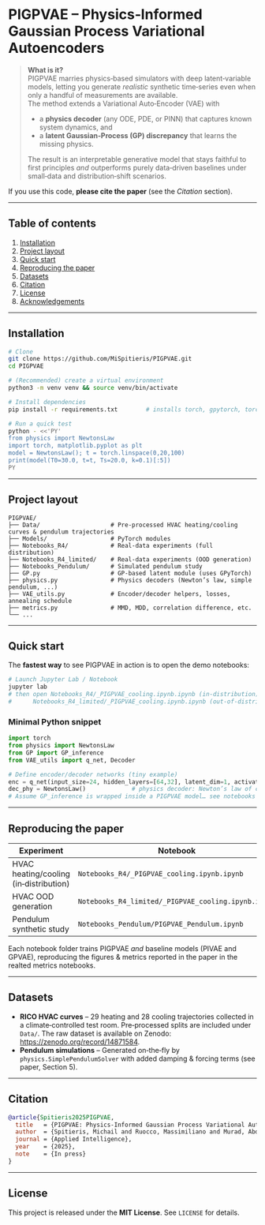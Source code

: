 # PIGPVAE – Physics‑Informed Gaussian Process Variational Autoencoders

> **What is it?**  
> PIGPVAE marries physics‑based simulators with deep latent‑variable models, letting you generate *realistic* synthetic time‑series even when only a handful of measurements are available.  
> The method extends a Variational Auto‑Encoder (VAE) with
>
> * a **physics decoder** (any ODE, PDE, or PINN) that captures known system dynamics, and
> * a **latent Gaussian‑Process (GP) discrepancy** that learns the missing physics.
>
> The result is an interpretable generative model that stays faithful to first principles *and* outperforms purely data‑driven baselines under small‑data and distribution‑shift scenarios.

If you use this code, **please cite the paper** (see the *Citation* section).

---

## Table of contents
1. [Installation](#installation)
2. [Project layout](#project-layout)
3. [Quick start](#quick-start)
4. [Reproducing the paper](#reproducing-the-paper)
5. [Datasets](#datasets)
6. [Citation](#citation)
7. [License](#license)
8. [Acknowledgements](#acknowledgements)

---

## Installation

```bash
# Clone
git clone https://github.com/MiSpitieris/PIGPVAE.git
cd PIGPVAE

# (Recommended) create a virtual environment
python3 -m venv venv && source venv/bin/activate

# Install dependencies
pip install -r requirements.txt        # installs torch, gpytorch, torchdiffeq, etc.

# Run a quick test
python - <<'PY'
from physics import NewtonsLaw
import torch, matplotlib.pyplot as plt
model = NewtonsLaw(); t = torch.linspace(0,20,100)
print(model(T0=30.0, t=t, Ts=20.0, k=0.1)[:5])
PY
```

---

## Project layout

```text
PIGPVAE/
├── Data/                    # Pre‑processed HVAC heating/cooling curves & pendulum trajectories
├── Models/                  # PyTorch modules
├── Notebooks_R4/            # Real‑data experiments (full distribution)
├── Notebooks_R4_limited/    # Real‑data experiments (OOD generation)
├── Notebooks_Pendulum/      # Simulated pendulum study
├── GP.py                    # GP‑based latent module (uses GPyTorch)
├── physics.py               # Physics decoders (Newton’s law, simple pendulum, ...)
├── VAE_utils.py             # Encoder/decoder helpers, losses, annealing schedule
├── metrics.py               # MMD, MDD, correlation difference, etc.
└── ...
```

---

## Quick start

The **fastest way** to see PIGPVAE in action is to open the demo notebooks:

```bash
# Launch Jupyter Lab / Notebook
jupyter lab
# then open Notebooks_R4/_PIGPVAE_cooling.ipynb.ipynb (in‑distribution) or
#      Notebooks_R4_limited/_PIGPVAE_cooling.ipynb.ipynb (out‑of‑distribution)
```

### Minimal Python snippet

```python
import torch
from physics import NewtonsLaw
from GP import GP_inference
from VAE_utils import q_net, Decoder

# Define encoder/decoder networks (tiny example)
enc = q_net(input_size=24, hidden_layers=[64,32], latent_dim=1, activation='relu')
dec_phy = NewtonsLaw()             # physics decoder: Newton’s law of cooling
# Assume GP_inference is wrapped inside a PIGPVAE model… see notebooks for full code
```

---

## Reproducing the paper

| Experiment | Notebook | Command |
|------------|----------|---------|
| HVAC heating/cooling (in‑distribution) | `Notebooks_R4/_PIGPVAE_cooling.ipynb.ipynb` | *Run all cells* |
| HVAC OOD generation | `Notebooks_R4_limited/_PIGPVAE_cooling.ipynb.ipynb` | *Run all cells* |
| Pendulum synthetic study | `Notebooks_Pendulum/PIGPVAE_Pendulum.ipynb` | *Run all cells* |

Each notebook folder trains PIGPVAE *and* baseline models (PIVAE and GPVAE), reproducing the figures & metrics reported in the paper in the realted metrics notebooks.

---

## Datasets

* **RICO HVAC curves** – 29 heating and 28 cooling trajectories collected in a climate‑controlled test room. Pre‑processed splits are included under `Data/`. The raw dataset is available on Zenodo: <https://zenodo.org/record/14871584>.
* **Pendulum simulations** – Generated on‑the‑fly by `physics.SimplePendulumSolver` with added damping & forcing terms (see paper, Section 5).

---

## Citation

```bibtex
@article{Spitieris2025PIGPVAE,
  title   = {PIGPVAE: Physics-Informed Gaussian Process Variational Autoencoders},
  author  = {Spitieris, Michail and Ruocco, Massimiliano and Murad, Abdulmajid and Nocente, Alessandro},
  journal = {Applied Intelligence},
  year    = {2025},
  note    = {In press}
}
```

---

## License

This project is released under the **MIT License**. See `LICENSE` for details.
 

